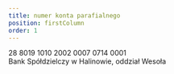```yaml
---
title: numer konta parafialnego
position: firstColumn
order: 1
---
```


28 8019 1010 2002 0007 0714 0001\
Bank Spółdzielczy w Halinowie, oddział Wesoła
